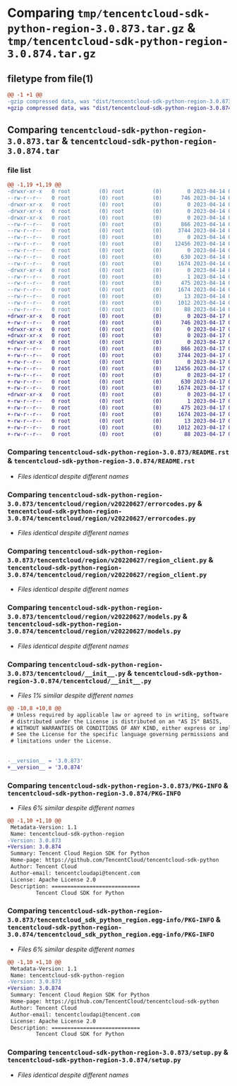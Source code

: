 # Comparing `tmp/tencentcloud-sdk-python-region-3.0.873.tar.gz` & `tmp/tencentcloud-sdk-python-region-3.0.874.tar.gz`

## filetype from file(1)

```diff
@@ -1 +1 @@
-gzip compressed data, was "dist/tencentcloud-sdk-python-region-3.0.873.tar", last modified: Fri Apr 14 00:50:10 2023, max compression
+gzip compressed data, was "dist/tencentcloud-sdk-python-region-3.0.874.tar", last modified: Mon Apr 17 00:43:03 2023, max compression
```

## Comparing `tencentcloud-sdk-python-region-3.0.873.tar` & `tencentcloud-sdk-python-region-3.0.874.tar`

### file list

```diff
@@ -1,19 +1,19 @@
-drwxr-xr-x   0 root         (0) root         (0)        0 2023-04-14 00:50:10.000000 tencentcloud-sdk-python-region-3.0.873/
--rw-r--r--   0 root         (0) root         (0)      746 2023-04-14 00:50:09.000000 tencentcloud-sdk-python-region-3.0.873/README.rst
-drwxr-xr-x   0 root         (0) root         (0)        0 2023-04-14 00:50:10.000000 tencentcloud-sdk-python-region-3.0.873/tencentcloud/
-drwxr-xr-x   0 root         (0) root         (0)        0 2023-04-14 00:50:10.000000 tencentcloud-sdk-python-region-3.0.873/tencentcloud/region/
-drwxr-xr-x   0 root         (0) root         (0)        0 2023-04-14 00:50:10.000000 tencentcloud-sdk-python-region-3.0.873/tencentcloud/region/v20220627/
--rw-r--r--   0 root         (0) root         (0)      866 2023-04-14 00:50:09.000000 tencentcloud-sdk-python-region-3.0.873/tencentcloud/region/v20220627/errorcodes.py
--rw-r--r--   0 root         (0) root         (0)     3744 2023-04-14 00:50:09.000000 tencentcloud-sdk-python-region-3.0.873/tencentcloud/region/v20220627/region_client.py
--rw-r--r--   0 root         (0) root         (0)        0 2023-04-14 00:50:09.000000 tencentcloud-sdk-python-region-3.0.873/tencentcloud/region/v20220627/__init__.py
--rw-r--r--   0 root         (0) root         (0)    12456 2023-04-14 00:50:09.000000 tencentcloud-sdk-python-region-3.0.873/tencentcloud/region/v20220627/models.py
--rw-r--r--   0 root         (0) root         (0)        0 2023-04-14 00:50:09.000000 tencentcloud-sdk-python-region-3.0.873/tencentcloud/region/__init__.py
--rw-r--r--   0 root         (0) root         (0)      630 2023-04-14 00:50:09.000000 tencentcloud-sdk-python-region-3.0.873/tencentcloud/__init__.py
--rw-r--r--   0 root         (0) root         (0)     1674 2023-04-14 00:50:10.000000 tencentcloud-sdk-python-region-3.0.873/PKG-INFO
-drwxr-xr-x   0 root         (0) root         (0)        0 2023-04-14 00:50:10.000000 tencentcloud-sdk-python-region-3.0.873/tencentcloud_sdk_python_region.egg-info/
--rw-r--r--   0 root         (0) root         (0)        1 2023-04-14 00:50:10.000000 tencentcloud-sdk-python-region-3.0.873/tencentcloud_sdk_python_region.egg-info/dependency_links.txt
--rw-r--r--   0 root         (0) root         (0)      475 2023-04-14 00:50:10.000000 tencentcloud-sdk-python-region-3.0.873/tencentcloud_sdk_python_region.egg-info/SOURCES.txt
--rw-r--r--   0 root         (0) root         (0)     1674 2023-04-14 00:50:10.000000 tencentcloud-sdk-python-region-3.0.873/tencentcloud_sdk_python_region.egg-info/PKG-INFO
--rw-r--r--   0 root         (0) root         (0)       13 2023-04-14 00:50:10.000000 tencentcloud-sdk-python-region-3.0.873/tencentcloud_sdk_python_region.egg-info/top_level.txt
--rw-r--r--   0 root         (0) root         (0)     1012 2023-04-14 00:50:09.000000 tencentcloud-sdk-python-region-3.0.873/setup.py
--rw-r--r--   0 root         (0) root         (0)       88 2023-04-14 00:50:10.000000 tencentcloud-sdk-python-region-3.0.873/setup.cfg
+drwxr-xr-x   0 root         (0) root         (0)        0 2023-04-17 00:43:03.000000 tencentcloud-sdk-python-region-3.0.874/
+-rw-r--r--   0 root         (0) root         (0)      746 2023-04-17 00:43:03.000000 tencentcloud-sdk-python-region-3.0.874/README.rst
+drwxr-xr-x   0 root         (0) root         (0)        0 2023-04-17 00:43:03.000000 tencentcloud-sdk-python-region-3.0.874/tencentcloud/
+drwxr-xr-x   0 root         (0) root         (0)        0 2023-04-17 00:43:03.000000 tencentcloud-sdk-python-region-3.0.874/tencentcloud/region/
+drwxr-xr-x   0 root         (0) root         (0)        0 2023-04-17 00:43:03.000000 tencentcloud-sdk-python-region-3.0.874/tencentcloud/region/v20220627/
+-rw-r--r--   0 root         (0) root         (0)      866 2023-04-17 00:43:03.000000 tencentcloud-sdk-python-region-3.0.874/tencentcloud/region/v20220627/errorcodes.py
+-rw-r--r--   0 root         (0) root         (0)     3744 2023-04-17 00:43:03.000000 tencentcloud-sdk-python-region-3.0.874/tencentcloud/region/v20220627/region_client.py
+-rw-r--r--   0 root         (0) root         (0)        0 2023-04-17 00:43:03.000000 tencentcloud-sdk-python-region-3.0.874/tencentcloud/region/v20220627/__init__.py
+-rw-r--r--   0 root         (0) root         (0)    12456 2023-04-17 00:43:03.000000 tencentcloud-sdk-python-region-3.0.874/tencentcloud/region/v20220627/models.py
+-rw-r--r--   0 root         (0) root         (0)        0 2023-04-17 00:43:03.000000 tencentcloud-sdk-python-region-3.0.874/tencentcloud/region/__init__.py
+-rw-r--r--   0 root         (0) root         (0)      630 2023-04-17 00:43:03.000000 tencentcloud-sdk-python-region-3.0.874/tencentcloud/__init__.py
+-rw-r--r--   0 root         (0) root         (0)     1674 2023-04-17 00:43:03.000000 tencentcloud-sdk-python-region-3.0.874/PKG-INFO
+drwxr-xr-x   0 root         (0) root         (0)        0 2023-04-17 00:43:03.000000 tencentcloud-sdk-python-region-3.0.874/tencentcloud_sdk_python_region.egg-info/
+-rw-r--r--   0 root         (0) root         (0)        1 2023-04-17 00:43:03.000000 tencentcloud-sdk-python-region-3.0.874/tencentcloud_sdk_python_region.egg-info/dependency_links.txt
+-rw-r--r--   0 root         (0) root         (0)      475 2023-04-17 00:43:03.000000 tencentcloud-sdk-python-region-3.0.874/tencentcloud_sdk_python_region.egg-info/SOURCES.txt
+-rw-r--r--   0 root         (0) root         (0)     1674 2023-04-17 00:43:03.000000 tencentcloud-sdk-python-region-3.0.874/tencentcloud_sdk_python_region.egg-info/PKG-INFO
+-rw-r--r--   0 root         (0) root         (0)       13 2023-04-17 00:43:03.000000 tencentcloud-sdk-python-region-3.0.874/tencentcloud_sdk_python_region.egg-info/top_level.txt
+-rw-r--r--   0 root         (0) root         (0)     1012 2023-04-17 00:43:03.000000 tencentcloud-sdk-python-region-3.0.874/setup.py
+-rw-r--r--   0 root         (0) root         (0)       88 2023-04-17 00:43:03.000000 tencentcloud-sdk-python-region-3.0.874/setup.cfg
```

### Comparing `tencentcloud-sdk-python-region-3.0.873/README.rst` & `tencentcloud-sdk-python-region-3.0.874/README.rst`

 * *Files identical despite different names*

### Comparing `tencentcloud-sdk-python-region-3.0.873/tencentcloud/region/v20220627/errorcodes.py` & `tencentcloud-sdk-python-region-3.0.874/tencentcloud/region/v20220627/errorcodes.py`

 * *Files identical despite different names*

### Comparing `tencentcloud-sdk-python-region-3.0.873/tencentcloud/region/v20220627/region_client.py` & `tencentcloud-sdk-python-region-3.0.874/tencentcloud/region/v20220627/region_client.py`

 * *Files identical despite different names*

### Comparing `tencentcloud-sdk-python-region-3.0.873/tencentcloud/region/v20220627/models.py` & `tencentcloud-sdk-python-region-3.0.874/tencentcloud/region/v20220627/models.py`

 * *Files identical despite different names*

### Comparing `tencentcloud-sdk-python-region-3.0.873/tencentcloud/__init__.py` & `tencentcloud-sdk-python-region-3.0.874/tencentcloud/__init__.py`

 * *Files 1% similar despite different names*

```diff
@@ -10,8 +10,8 @@
 # Unless required by applicable law or agreed to in writing, software
 # distributed under the License is distributed on an "AS IS" BASIS,
 # WITHOUT WARRANTIES OR CONDITIONS OF ANY KIND, either express or implied.
 # See the License for the specific language governing permissions and
 # limitations under the License.
 
 
-__version__ = '3.0.873'
+__version__ = '3.0.874'
```

### Comparing `tencentcloud-sdk-python-region-3.0.873/PKG-INFO` & `tencentcloud-sdk-python-region-3.0.874/PKG-INFO`

 * *Files 6% similar despite different names*

```diff
@@ -1,10 +1,10 @@
 Metadata-Version: 1.1
 Name: tencentcloud-sdk-python-region
-Version: 3.0.873
+Version: 3.0.874
 Summary: Tencent Cloud Region SDK for Python
 Home-page: https://github.com/TencentCloud/tencentcloud-sdk-python
 Author: Tencent Cloud
 Author-email: tencentcloudapi@tencent.com
 License: Apache License 2.0
 Description: ============================
         Tencent Cloud SDK for Python
```

### Comparing `tencentcloud-sdk-python-region-3.0.873/tencentcloud_sdk_python_region.egg-info/PKG-INFO` & `tencentcloud-sdk-python-region-3.0.874/tencentcloud_sdk_python_region.egg-info/PKG-INFO`

 * *Files 6% similar despite different names*

```diff
@@ -1,10 +1,10 @@
 Metadata-Version: 1.1
 Name: tencentcloud-sdk-python-region
-Version: 3.0.873
+Version: 3.0.874
 Summary: Tencent Cloud Region SDK for Python
 Home-page: https://github.com/TencentCloud/tencentcloud-sdk-python
 Author: Tencent Cloud
 Author-email: tencentcloudapi@tencent.com
 License: Apache License 2.0
 Description: ============================
         Tencent Cloud SDK for Python
```

### Comparing `tencentcloud-sdk-python-region-3.0.873/setup.py` & `tencentcloud-sdk-python-region-3.0.874/setup.py`

 * *Files identical despite different names*

